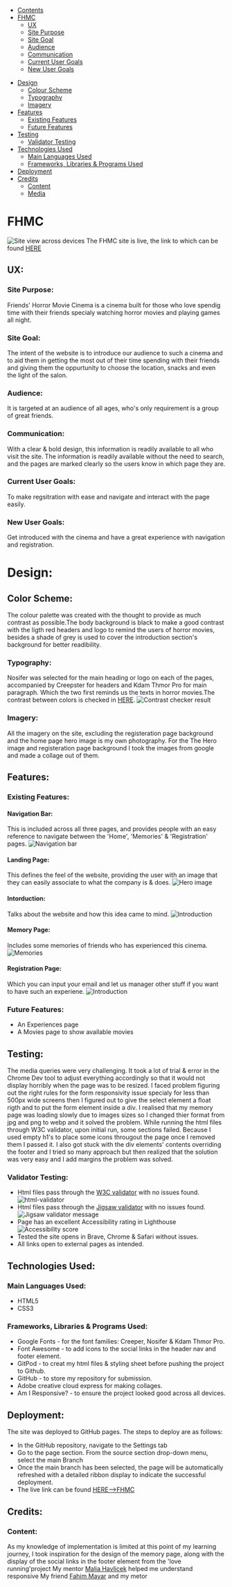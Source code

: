 - [Contents](#contents)
- [FHMC](#FHMC)
  + [UX](#ux "UX")
   + [Site Purpose](#site-purpose "Site Purpose")
   + [Site Goal](#site-goal "Site Goal")
   + [Audience](#audience "Audience")
   + [Communication](#communication "Communication")
   + [Current User Goals](#current-user-goals "Current User Goals")
   + [New User Goals](#new-user-goals "New User Goals")
 + [Design](#design "Design")
   + [Colour Scheme](#color-scheme "Color Scheme")
   + [Typography](#typography "Typography")
   + [Imagery](#imagery "Imagery")
 + [Features](#features "Features")
   + [Existing Features](#existing-features "Existing Features")
   + [Future Features](#future-features "Future Features")
 + [Testing](#testing "Testing")
   + [Validator Testing](#validator-testing "Validator Testing")
 + [Technologies Used](#technologies-used "Technologies Used")
   + [Main Languages Used](#main-languages-used "Main Languages Used")
   + [Frameworks, Libraries & Programs Used](#frameworks-libraries-programs-used "Frameworks, Libraries & Programs Used")
 + [Deployment](#deployment "Deployment")
 + [Credits](#credits "Credits")
   + [Content](#content "Content")
   + [Media](#media "Media")
# FHMC

![Site view across devices](/assets/images/readme-images/am-I-responsive.png)
The FHMC site is live, the link to which can be found [HERE](https://zabeenasherzoie.github.io/first-project-FHMC/)
## UX:
### Site Purpose:
Friends' Horror Movie Cinema is a cinema built for those who love spendig time with their friends specialy watching horror movies and playing games all night.
### Site Goal:
The intent of the  website is to introduce our audience to such a cinema and to aid them in getting the most out of their time spending with their friends and giving them the oppurtunity to choose the location, snacks and even the light of the salon.
### Audience:
 It is targeted at an audience of all ages, who's only requirement is a group of great friends.
### Communication:
With a clear & bold design, this information is readily available to all who visit the site. The information is readily available without the need to search, and the pages are marked clearly so the users know in which page they are.
### Current User Goals:
To make regsitration with ease and navigate and interact with the page easily.
### New User Goals:
Get introduced with the cinema and have a great experience with navigation and registration.
# Design:
## Color Scheme:
The colour palette was created with the thought to provide as much contrast as possible.The body background is black to make a good contrast with the ligth red headers and logo to remind the users of horror movies, besides a shade of grey is used to cover the introduction section's background for better readibility.
### Typography:
Nosifer was selected for the main heading or logo on each of the pages, accompanied by Creepster for headers and Kdam Thmor Pro for main paragraph. Which the two first reminds us the texts in horror movies.The contrast between colors is checked in  [HERE](https://webaim.org/resources/contrastchecker/).
![Contrast checker result](/assets/images/readme-images/contrast-checker.png)
### Imagery:
All the imagery on the site, excluding the registeration page background and the home page hero image is my own photography. For the The Hero image and registeration page background I took the images from google and made a collage out of them.
## Features:
### Existing Features:
#### Navigation Bar:
This is included across all three pages, and provides people with an easy reference to navigate between the 'Home', 'Memories' & 'Registration' pages.
![Navigation bar](/assets/images/readme-images/navigationbar.png)
#### Landing Page:
This defines the feel of the website, providing the user with an image that they can easily associate to what the company is & does.
![Hero image](/assets/images/readme-images/landing-page.png)
#### Intorduction:
Talks about the website and how this idea came to mind.
![Introduction](/assets/images/readme-images/Inroduction.png)
#### Memory Page:
Includes some memories of friends who has experienced this cinema.
![Memories](/assets/images/readme-images/memories.png)
#### Registration Page:
Which you can input your email and let us manager other stuff if you want to have such an experiene.
![Introduction](/assets/images/readme-images/register.png)
### Future Features:
- An Experiences page
- A Movies page to show available movies
## Testing:
The media queries were very challenging. It took a lot of trial & error in the Chrome Dev tool to adjust everything accordingly so that it would not display horribly when the page was to be resized.
I faced problem figuring out the right rules for the form  responsivity issue specialy for less than 500px wide screens then I figured out to give the select element a float rigth and to put the form element inside a div.
I realised that my memory page was loading slowly due to images sizes so I changed thier format from jpg and png to webp and it solved the problem.
While running the html files through W3C validator, upon initial run, some sections failed. Because I used empty h1's to place some icons througout the page once I removed them I passed it.
I also got stuck with the div elements' contents overriding the footer and I tried so many approach but then realized that the solution was very easy and I add margins the problem was solved.
### Validator Testing:
- Html files pass through the [W3C validator](https://validator.w3.org/) with no issues found.
![html-validator](/assets/images/readme-images/html-validator.png)
- Html files pass through the [Jigsaw validator](https://jigsaw.w3.org/css-validator/) with no issues found.
![Jigsaw validator message](/assets/images/readme-images/css-validator.png)
- Page has an excellent Accessibility rating in Lighthouse
![Accessibility score](/assets/images/readme-images/light-house.png)
- Tested the site opens in Brave, Chrome & Safari without issues.
- All links open to external pages as intended.
## Technologies Used:
### Main Languages Used:
- HTML5
- CSS3

### Frameworks, Libraries & Programs Used:
- Google Fonts - for the font families: Creeper, Nosifer & Kdam Thmor Pro. 
- Font Awesome - to add icons to the social links in the header nav and footer element.
- GitPod - to creat my html files & styling sheet before pushing the project to Github.
- GitHub - to store my repository for submission.
- Adobe creative cloud express for making collages.
- Am I Responsive? - to ensure the project looked good across all devices.
## Deployment:
The site was deployed to GitHub pages. The steps to deploy are as follows:
- In the GitHub repository, navigate to the Settings tab
- Go to the page section.
 From the source section drop-down menu, select the main Branch
- Once the main branch has been selected, the page will be automatically refreshed with a detailed ribbon display to indicate the successful deployment.
- The live link can be found [HERE-->FHMC](https://zabeenasherzoie.github.io/first-project-FHMC/)
## Credits:

### Content:
As my knowledge of implementation is limited at this point of my learning journey, I took inspiration for the design of the memory page, along with the display of the social links in the footer element from the 'love running'project
My mentor [Malia Havlicek](https://github.com/maliahavlicek) helped me understand responsive  My friend [Fahim Mayar](https://github.com/Fahimmayar) and my metor





